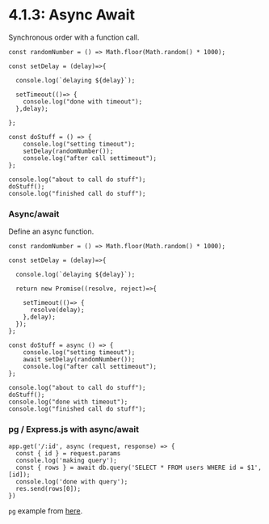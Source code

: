 # 4.1.3: Async Await

Synchronous order with a function call.

```text
const randomNumber = () => Math.floor(Math.random() * 1000);

const setDelay = (delay)=>{

  console.log(`delaying ${delay}`);

  setTimeout(()=> {
    console.log("done with timeout");
  },delay);

};

const doStuff = () => {
    console.log("setting timeout");
    setDelay(randomNumber());
    console.log("after call settimeout");
};

console.log("about to call do stuff");
doStuff();
console.log("finished call do stuff");
```

### Async/await

Define an async function.

```text
const randomNumber = () => Math.floor(Math.random() * 1000);

const setDelay = (delay)=>{

  console.log(`delaying ${delay}`);

  return new Promise((resolve, reject)=>{

    setTimeout(()=> {
      resolve(delay);
    },delay);
  });
};

const doStuff = async () => {
    console.log("setting timeout");
    await setDelay(randomNumber());
    console.log("after call settimeout");
};

console.log("about to call do stuff");
doStuff();
console.log("done with timeout");
console.log("finished call do stuff");
```

### pg / Express.js with async/await

```text
app.get('/:id', async (request, response) => {
  const { id } = request.params
  console.log('making query');
  const { rows } = await db.query('SELECT * FROM users WHERE id = $1', [id]);
  console.log('done with query');
  res.send(rows[0]);
})
```

`pg` example from [here](https://node-postgres.com/guides/async-express).

